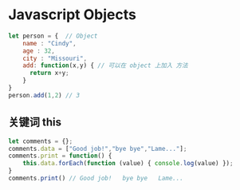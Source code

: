 # Javascript Objects

```javascript 1.8
let person = {  // Object
    name : "Cindy",
    age : 32,
    city : "Missouri",
    add: function(x,y) { // 可以在 object 上加入 方法
      return x+y;
    }
}
person.add(1,2) // 3
```

## 关键词 this
```javascript 1.8
let comments = {};
comments.data = ["Good job!","bye bye","Lame..."];
comments.print = function() {
    this.data.forEach(function (value) { console.log(value) });
}
comments.print() // Good job!   bye bye   Lame...
```


